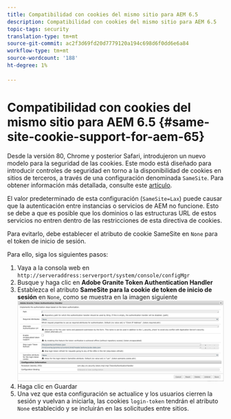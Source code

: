 ```yaml
---
title: Compatibilidad con cookies del mismo sitio para AEM 6.5
description: Compatibilidad con cookies del mismo sitio para AEM 6.5
topic-tags: security
translation-type: tm+mt
source-git-commit: ac2f3d69fd20d7779120a194c698d6f0dd6e6a84
workflow-type: tm+mt
source-wordcount: '188'
ht-degree: 1%

---
```



# Compatibilidad con cookies del mismo sitio para AEM 6.5 {#same-site-cookie-support-for-aem-65}

Desde la versión 80, Chrome y posterior Safari, introdujeron un nuevo modelo para la seguridad de las cookies. Este modo está diseñado para introducir controles de seguridad en torno a la disponibilidad de cookies en sitios de terceros, a través de una configuración denominada `SameSite`. Para obtener información más detallada, consulte este [artículo](https://web.dev/samesite-cookies-explained/).

El valor predeterminado de esta configuración (`SameSite=Lax`) puede causar que la autenticación entre instancias o servicios de AEM no funcione. Esto se debe a que es posible que los dominios o las estructuras URL de estos servicios no entren dentro de las restricciones de esta directiva de cookies.

Para evitarlo, debe establecer el atributo de cookie SameSite en `None` para el token de inicio de sesión.

Para ello, siga los siguientes pasos:

1. Vaya a la consola web en `http://serveraddress:serverport/system/console/configMgr`
1. Busque y haga clic en **Adobe Granite Token Authentication Handler**
1. Establezca el atributo **SameSite para la cookie de token de inicio de sesión** en `None`, como se muestra en la imagen siguiente
   ![samesite](assets/samesite1.png)
1. Haga clic en Guardar
1. Una vez que esta configuración se actualice y los usuarios cierren la sesión y vuelvan a iniciarla, las cookies `login-token` tendrán el atributo `None` establecido y se incluirán en las solicitudes entre sitios.
